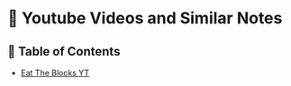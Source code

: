 # 🎥 Youtube Videos and Similar Notes

## 📄 Table of Contents

- [Eat The Blocks YT](./EatTheBlocks.md)
